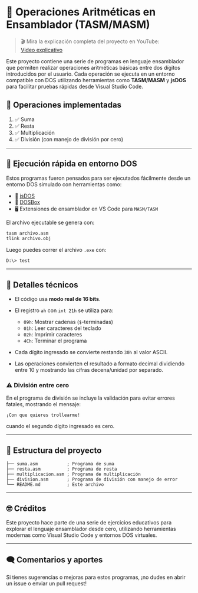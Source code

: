 # 🧮 Operaciones Aritméticas en Ensamblador (TASM/MASM)

> 🎬 Mira la explicación completa del proyecto en YouTube:  
>[Video explicativo](https://img.youtube.com/vi/ksWcSi-PmV0/0.jpg)


Este proyecto contiene una serie de programas en lenguaje ensamblador que permiten realizar operaciones aritméticas básicas entre dos dígitos introducidos por el usuario. Cada operación se ejecuta en un entorno compatible con DOS utilizando herramientas como **TASM/MASM** y **jsDOS** para facilitar pruebas rápidas desde Visual Studio Code.

## 📌 Operaciones implementadas

1. ✅ Suma
2. ✅ Resta
3. ✅ Multiplicación
4. ✅ División (con manejo de división por cero)

---

## 🚀 Ejecución rápida en entorno DOS

Estos programas fueron pensados para ser ejecutados fácilmente desde un entorno DOS simulado con herramientas como:

- 💾 [jsDOS](https://js-dos.com/)
- 🧰 [DOSBox](https://www.dosbox.com/)
- 🖥️ Extensiones de ensamblador en VS Code para `MASM/TASM`

El archivo ejecutable se genera con:

```sh
tasm archivo.asm
tlink archivo.obj
```

Luego puedes correr el archivo `.exe` con:

```sh
D:\> test
```

---

## 🧠 Detalles técnicos

- El código usa **modo real de 16 bits**.
- El registro `ah` con `int 21h` se utiliza para:
  - `09h`: Mostrar cadenas (`$`-terminadas)
  - `01h`: Leer caracteres del teclado
  - `02h`: Imprimir caracteres
  - `4Ch`: Terminar el programa

- Cada dígito ingresado se convierte restando `30h` al valor ASCII.
- Las operaciones convierten el resultado a formato decimal dividiendo entre 10 y mostrando las cifras decena/unidad por separado.

### ⚠️ División entre cero

En el programa de división se incluye la validación para evitar errores fatales, mostrando el mensaje:

```
¡Con que quieres trollearme!
```

cuando el segundo dígito ingresado es cero.

---

## 📂 Estructura del proyecto

```
├── suma.asm           ; Programa de suma
├── resta.asm          ; Programa de resta
├── multiplicacion.asm ; Programa de multiplicación
├── division.asm       ; Programa de división con manejo de error
└── README.md          ; Este archivo
```

---

## 🤓 Créditos

Este proyecto hace parte de una serie de ejercicios educativos para explorar el lenguaje ensamblador desde cero, utilizando herramientas modernas como Visual Studio Code y entornos DOS virtuales.

---

## 🗨️ Comentarios y aportes

Si tienes sugerencias o mejoras para estos programas, ¡no dudes en abrir un issue o enviar un pull request!
